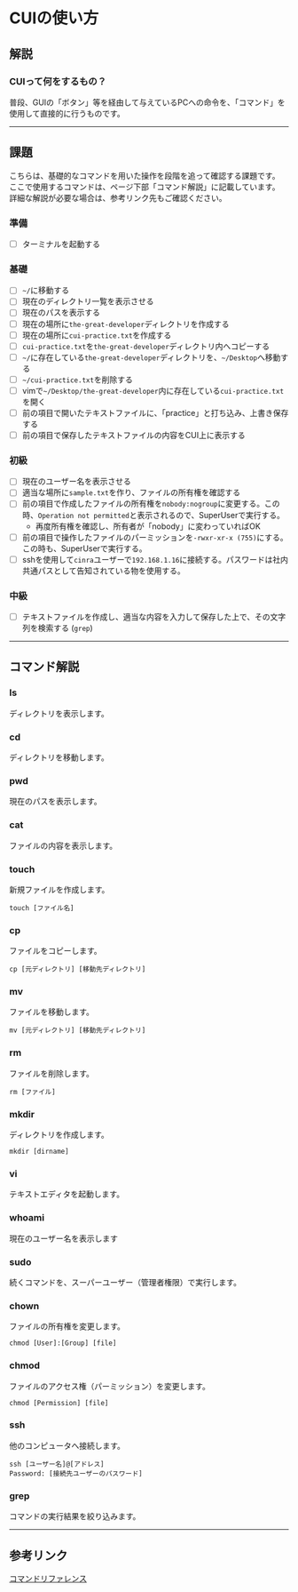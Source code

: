 # CUIの使い方

## 解説

### CUIって何をするもの？

普段、GUIの「ボタン」等を経由して与えているPCへの命令を、「コマンド」を使用して直接的に行うものです。

---

## 課題

こちらは、基礎的なコマンドを用いた操作を段階を追って確認する課題です。  
ここで使用するコマンドは、ページ下部「コマンド解説」に記載しています。  
詳細な解説が必要な場合は、参考リンク先もご確認ください。

### 準備

- [ ] ターミナルを起動する

### 基礎

- [ ] `~/`に移動する
- [ ] 現在のディレクトリ一覧を表示させる
- [ ] 現在のパスを表示する
- [ ] 現在の場所に`the-great-developer`ディレクトリを作成する
- [ ] 現在の場所に`cui-practice.txt`を作成する
- [ ] `cui-practice.txt`を`the-great-developer`ディレクトリ内へコピーする
- [ ] `~/`に存在している`the-great-developer`ディレクトリを、`~/Desktop`へ移動する
- [ ] `~/cui-practice.txt`を削除する
- [ ] vimで`~/Desktop/the-great-developer`内に存在している`cui-practice.txt`を開く
- [ ] 前の項目で開いたテキストファイルに、「practice」と打ち込み、上書き保存する
- [ ] 前の項目で保存したテキストファイルの内容をCUI上に表示する

### 初級

- [ ] 現在のユーザー名を表示させる
- [ ] 適当な場所に`sample.txt`を作り、ファイルの所有権を確認する
- [ ] 前の項目で作成したファイルの所有権を`nobody:nogroup`に変更する。この時、`Operation not permitted`と表示されるので、SuperUserで実行する。
  - 再度所有権を確認し、所有者が「nobody」に変わっていればOK
- [ ] 前の項目で操作したファイルのパーミッションを`-rwxr-xr-x (755)`にする。この時も、SuperUserで実行する。
- [ ] sshを使用して`cinra`ユーザーで`192.168.1.16`に接続する。パスワードは社内共通パスとして告知されている物を使用する。

### 中級
- [ ] テキストファイルを作成し、適当な内容を入力して保存した上で、その文字列を検索する (`grep`)

---

## コマンド解説

### ls

ディレクトリを表示します。

### cd

ディレクトリを移動します。

### pwd

現在のパスを表示します。

### cat

ファイルの内容を表示します。

### touch

新規ファイルを作成します。

```
touch [ファイル名]
```

### cp

ファイルをコピーします。

```
cp [元ディレクトリ] [移動先ディレクトリ]
```

### mv

ファイルを移動します。

```
mv [元ディレクトリ] [移動先ディレクトリ]
```

### rm

ファイルを削除します。

```
rm [ファイル]
```

### mkdir

ディレクトリを作成します。

```
mkdir [dirname]
```

### vi

テキストエディタを起動します。

### whoami

現在のユーザー名を表示します

### sudo

続くコマンドを、スーパーユーザー（管理者権限）で実行します。

### chown

ファイルの所有権を変更します。

```
chmod [User]:[Group] [file]
```

### chmod

ファイルのアクセス権（パーミッション）を変更します。

```
chmod [Permission] [file]
```

### ssh

他のコンピュータへ接続します。

```
ssh [ユーザー名]@[アドレス]
Password: [接続先ユーザーのパスワード]
```

### grep

コマンドの実行結果を絞り込みます。

---

## 参考リンク

[コマンドリファレンス](https://webkaru.net/linux/command-reference/)